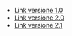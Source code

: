 - [Link versione 1.0](https://marvelapp.com/5g1574g)
- [Link versione 2.0](https://marvelapp.com/5gji0j3)
- [Link versione 2.1](https://marvelapp.com/541g2b7)
